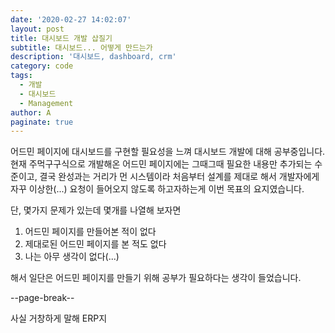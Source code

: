 ```yaml
---
date: '2020-02-27 14:02:07'
layout: post
title: 대시보드 개발 삽질기
subtitle: 대시보드... 어떻게 만드는가
description: '대시보드, dashboard, crm'
category: code
tags:
  - 개발
  - 대시보드
  - Management
author: A
paginate: true
---
```

어드민 페이지에 대시보드를 구현할 필요성을 느껴 대시보드 개발에 대해 공부중입니다. 현재 주먹구구식으로 개발해온 어드민 페이지에는 그때그때 필요한 내용만 추가되는 수준이고, 결국 완성과는 거리가 먼 시스템이라 처음부터 설계를 제대로 해서 개발자에게 자꾸 이상한(...) 요청이 들어오지 않도록 하고자하는게 이번 목표의 요지였습니다.

단, 몇가지 문제가 있는데 몇개를 나열해 보자면

1. 어드민 페이지를 만들어본 적이 없다
1. 제대로된 어드민 페이지를 본 적도 없다
1. 나는 아무 생각이 없다(...)

해서 일단은 어드민 페이지를 만들기 위해 공부가 필요하다는 생각이 들었습니다.

--page-break--

사실 거창하게 말해 ERP지
